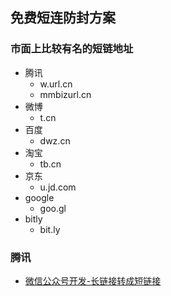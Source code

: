 ## 免费短连防封方案

### 市面上比较有名的短链地址

+ 腾讯
    + w.url.cn
    + mmbizurl.cn
+ 微博
    + t.cn
+ 百度
    + dwz.cn
+ 淘宝
    + tb.cn
+ 京东
    + u.jd.com
+ google
    + goo.gl
+ bitly
    + bit.ly

###  腾讯

+ [微信公众号开发-长链接转成短链接](1)


[1]:https://developers.weixin.qq.com/doc/offiaccount/Account_Management/URL_Shortener.html